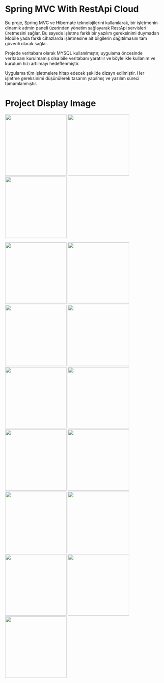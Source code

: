 # Spring MVC With RestApi Cloud
<p>Bu proje, Spring MVC ve Hibernate teknolojilerini kullanılarak, bir işletmenin dinamik admin paneli üzerinden yönetim sağlayarak RestApi servisleri üretmesini sağlar. Bu sayede işletme farklı bir yazılım gereksinimi duymadan Mobile yada farklı cihazlarda işletmesine ait bilgilerin dağıtılmasını tam güvenli olarak sağlar.
  
Projede veritabanı olarak MYSQL kullanılmıştır, uygulama öncesinde veritabanı kurulmamış olsa bile veritabanı yaratılır ve böylelikle kullanım ve kurulum hızı artılmayı hedeflenmiştir. 

Uygulama tüm işletmelere hitap edecek şekilde dizayn edilmiştir. Her işletme gereksinimi düşünülerek tasarım yapılmış ve yazılım süreci tamamlanmıştır.

</p>

# Project Display Image
<p>
<a href="https://github.com/hakanozer/SpringRestApiCloud/blob/master/ekran_goruntuleri/1.png" target="_blank">
<img src="https://github.com/hakanozer/SpringRestApiCloud/blob/master/ekran_goruntuleri/1.png" width="200" style="max-width:100%;"></a>

<a href="https://github.com/hakanozer/SpringRestApiCloud/blob/master/ekran_goruntuleri/2.png" target="_blank">
<img src="https://github.com/hakanozer/SpringRestApiCloud/blob/master/ekran_goruntuleri/2.png" width="200" style="max-width:100%;"></a>

<a href="https://github.com/hakanozer/SpringRestApiCloud/blob/master/ekran_goruntuleri/3.png" target="_blank">
<img src="https://github.com/hakanozer/SpringRestApiCloud/blob/master/ekran_goruntuleri/3.png" width="200" style="max-width:100%;"></a>

<p>
<a href="https://github.com/hakanozer/SpringRestApiCloud/blob/master/ekran_goruntuleri/User%20Address%20List.PNG" target="_blank">
<img src="https://github.com/hakanozer/SpringRestApiCloud/blob/master/ekran_goruntuleri/User%20Address%20List.PNG" width="200" style="max-width:100%;"></a>

<a href="https://github.com/hakanozer/SpringRestApiCloud/blob/master/ekran_goruntuleri/User%20Address%20Save.PNG" target="_blank">
<img src="https://github.com/hakanozer/SpringRestApiCloud/blob/master/ekran_goruntuleri/User%20Address%20Save.PNG" width="200" style="max-width:100%;"></a>

<a href="https://github.com/hakanozer/SpringRestApiCloud/blob/master/ekran_goruntuleri/User%20Address%20Edit.PNG" target="_blank">
<img src="https://github.com/hakanozer/SpringRestApiCloud/blob/master/ekran_goruntuleri/User%20Address%20Edit.PNG" width="200" style="max-width:100%;"></a>

<a href="https://github.com/hakanozer/SpringRestApiCloud/blob/master/ekran_goruntuleri/r1.PNG" target="_blank">
<img src="https://github.com/hakanozer/SpringRestApiCloud/blob/master/ekran_goruntuleri/r1.PNG" width="200" style="max-width:100%;"></a>

<a href="https://github.com/hakanozer/SpringRestApiCloud/blob/master/ekran_goruntuleri/r2.PNG" target="_blank">
<img src="https://github.com/hakanozer/SpringRestApiCloud/blob/master/ekran_goruntuleri/r2.PNG" width="200" style="max-width:100%;"></a>

<a href="https://github.com/hakanozer/SpringRestApiCloud/blob/master/ekran_goruntuleri/r3.PNG" target="_blank">
<img src="https://github.com/hakanozer/SpringRestApiCloud/blob/master/ekran_goruntuleri/r3.PNG" width="200" style="max-width:100%;"></a>

<a href="https://github.com/hakanozer/SpringRestApiCloud/blob/master/ekran_goruntuleri/p1.PNG" target="_blank">
<img src="https://github.com/hakanozer/SpringRestApiCloud/blob/master/ekran_goruntuleri/p1.PNG" width="200" style="max-width:100%;"></a>

<a href="https://github.com/hakanozer/SpringRestApiCloud/blob/master/ekran_goruntuleri/e1.PNG" target="_blank">
<img src="https://github.com/hakanozer/SpringRestApiCloud/blob/master/ekran_goruntuleri/e1.PNG" width="200" style="max-width:100%;"></a>

<a href="https://github.com/hakanozer/SpringRestApiCloud/blob/master/ekran_goruntuleri/e2.PNG" target="_blank">
<img src="https://github.com/hakanozer/SpringRestApiCloud/blob/master/ekran_goruntuleri/e2.PNG" width="200" style="max-width:100%;"></a>

<a href="https://github.com/hakanozer/SpringRestApiCloud/blob/master/ekran_goruntuleri/s1.PNG" target="_blank">
<img src="https://github.com/hakanozer/SpringRestApiCloud/blob/master/ekran_goruntuleri/s1.PNG" width="200" style="max-width:100%;"></a>

<a href="https://github.com/hakanozer/SpringRestApiCloud/blob/master/ekran_goruntuleri/r1.PNG" target="_blank">
<img src="https://github.com/hakanozer/SpringRestApiCloud/blob/master/ekran_goruntuleri/r1.PNG" width="200" style="max-width:100%;"></a>

<a href="https://github.com/hakanozer/SpringRestApiCloud/blob/master/ekran_goruntuleri/i1.PNG" target="_blank">
<img src="https://github.com/hakanozer/SpringRestApiCloud/blob/master/ekran_goruntuleri/i1.PNG" width="200" style="max-width:100%;"></a>

<a href="https://github.com/hakanozer/SpringRestApiCloud/blob/master/ekran_goruntuleri/rst1.PNG" target="_blank">
<img src="https://github.com/hakanozer/SpringRestApiCloud/blob/master/ekran_goruntuleri/rst1.PNG" width="200" style="max-width:100%;"></a>
